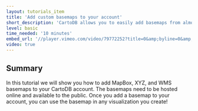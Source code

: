 ```yaml
---
layout: tutorials_item
title: 'Add custom basemaps to your account'
short_description: 'CartoDB allows you to easily add basemaps from almost any source on the web.'
level: basic
time_needed: '10 minutes'
embed_url: '//player.vimeo.com/video/79772252?title=0&amp;byline=0&amp;portrait=0'
video: true
---
```


## Summary

In this tutorial we will show you how to add MapBox, XYZ, and WMS basemaps to your CartoDB account. The basemaps need to be hosted online and available to the public. Once you add a basemap to your account, you can use the basemap in any visualization you create!

